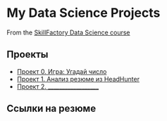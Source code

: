# My Data Science Projects

From the [SkillFactory Data Science course](https://skillfactory.ru/data-science-specialization)

## Проекты

* [Проект 0. Игра: Угадай число](https://github.com/NikolayKordiukov/sf_data_science/tree/master/project_0)
* [Проект 1. Анализ резюме из HeadHunter](https://github.com/NikolayKordiukov/sf_data_science/tree/master/project_1)
* [Проект 2. __________________]()


## Ссылки на резюме